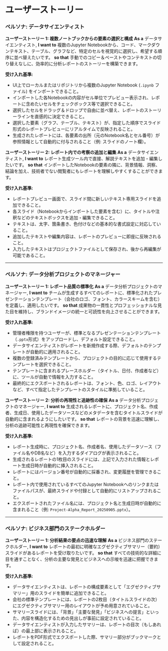 # ユーザーストーリー

### ペルソナ: データサイエンティスト

**ユーザーストーリー 1: 複数ノートブックからの要素の選択と構成**
**As a** データサイエンティスト, **I want to** 複数のJupyter Notebookから、コード、マークダウンテキスト、テーブル、グラフなど、特定のセルを視覚的に選択し、希望する順序に並べ替えたいです。 **so that** 手動でのコピー＆ペーストやコンテキストの切り替えなしに、効率的に分析レポートのストーリーを構築できます。

**受け入れ基準:**
-   UI上でローカルまたはリポジトリから複数のJupyter Notebook (`.ipynb` ファイル) をインポートできること。
-   インポートした各Notebookの内容がセル単位でプレビュー表示され、レポートに含めたいセルをチェックボックス等で選択できること。
-   選択したセルをドラッグ＆ドロップで自由に並べ替え、レポートのストーリーラインを直感的に決定できること。
-   選択した要素（グラフ、テーブル、テキスト）が、指定した順序でスライド形式のレポートプレビューにリアルタイムで反映されること。
-   生成されたレポートには、各要素の出所（元のNotebook名とセル番号）が参照情報として自動的に付与されること（例: スライドのノート欄）。

**ユーザーストーリー 2: レポート内での考察の追加と編集**
**As a** データサイエンティスト, **I want to** レポート生成ツール内で直接、解説テキストを追加・編集したいです。 **so that** インポートしたNotebookの要素の隣に、背景情報、洞察、結論を加え、技術者でない閲覧者にもレポートを理解しやすくすることができます。

**受け入れ基準:**
-   レポートプレビュー画面で、スライド間に新しいテキスト専用スライドを追加できること。
-   各スライド（Notebookからインポートした要素を含む）に、タイトルや注釈などのテキストボックスを追加・編集できること。
-   テキストは、太字、箇条書き、色付けなどの基本的な書式設定に対応していること。
-   追加したテキストや編集内容は、レポートのプレビューに即座に反映されること。
-   入力したテキストはプロジェクトファイルとして保存され、後から再編集が可能であること。

---

### ペルソナ: データ分析プロジェクトのマネージャー

**ユーザーストーリー 1: レポート品質の標準化**
**As a** データ分析プロジェクトのマネージャー, **I want to** チームが生成するすべてのレポートに、標準化されたプレゼンテーションテンプレート（会社のロゴ、フォント、カラースキームを含む）を定義し、適用したいです。 **so that** 成果物の一貫性とプロフェッショナルな見た目を維持し、ブランドイメージの統一と可読性を向上させることができます。

**受け入れ基準:**
-   管理者権限を持つユーザーが、標準となるプレゼンテーションテンプレート（`.pptx`形式）をアップロードし、デフォルト設定できること。
-   データサイエンティストがレポートを新規作成する際、デフォルトのテンプレートが自動的に適用されること。
-   複数の登録済みテンプレートから、プロジェクトの目的に応じて使用するテンプレートを選択できること。
-   テンプレートに含まれるプレースホルダー（タイトル、日付、作成者など）に、ツールが自動で情報を入力すること。
-   最終的にエクスポートされるレポートは、フォント、色、ロゴ、レイアウトなど、すべて指定したテンプレートのスタイルに準拠していること。

**ユーザーストーリー 2: 分析の再現性と追跡性の確保**
**As a** データ分析プロジェクトのマネージャー, **I want to** 生成されるレポートに、プロジェクト名、作成者、生成日、使用したデータソースなどのメタデータを含むタイトルスライドが自動的に含まれるようにしたいです。 **so that** レポートの背景を迅速に理解し、分析の追跡可能性と再現性を確保できます。

**受け入れ基準:**
-   レポート生成時に、プロジェクト名、作成者名、使用したデータソース（ファイル名やDB名など）を入力するダイアログが表示されること。
-   生成されるレポートの1枚目のスライドには、上記で入力された情報とレポート生成日時が自動的に挿入されること。
-   レポートにはバージョン番号が自動的に採番され、変更履歴を管理できること。
-   レポート内で使用されているすべてのJupyter Notebookへのリンクまたはファイルパスが、最終スライドや付録として自動的にリストアップされること。
-   エクスポートされたファイル名には、プロジェクト名と生成日時が自動的に含まれること（例: `Project-Alpha_Report_20250905.pptx`）。

---

### ペルソナ: ビジネス部門のステークホルダー

**ユーザーストーリー 1: 分析結果の要点の迅速な理解**
**As a** ビジネス部門のステークホルダー, **I want to** レポートの最初に明確なエグゼクティブサマリー（要約）スライドがあるレポートを受け取りたいです。 **so that** すべての技術的な詳細に目を通すことなく、分析の主要な発見とビジネスへの示唆を迅速に把握できます。

**受け入れ基準:**
-   データサイエンティストは、レポートの構成要素として「エグゼクティブサマリー」用のスライドを簡単に追加できること。
-   会社の標準テンプレートには、レポートの2枚目（タイトルスライドの次）にエグゼクティブサマリー用のレイアウトが予め用意されていること。
-   サマリースライドには、「背景」「主要な発見」「ビジネスへの提言」といった、内容を構造化するための見出しが事前に設定されていること。
-   データサイエンティストが入力したサマリーは、レポートの目次（もしあれば）の最上部に表示されること。
-   レポートをPDF形式でエクスポートした際、サマリー部分がブックマークとして設定されること。
